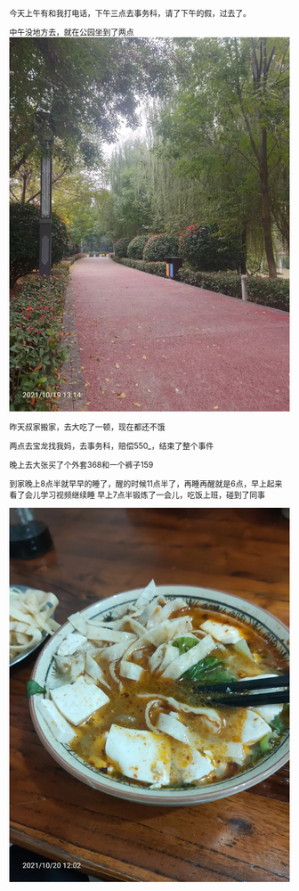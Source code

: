 今天上午有和我打电话，下午三点去事务科，请了下午的假，过去了。

中午没地方去，就在公园坐到了两点![](../../img/6904315-0766c08319121610.jpg)

昨天叔家搬家，去大吃了一顿，现在都还不饿

两点去宝龙找我妈，去事务科，赔偿550_，结束了整个事件

晚上去大张买了个外套368和一个裤子159

到家晚上8点半就早早的睡了，醒的时候11点半了，再睡再醒就是6点，早上起来看了会儿学习视频继续睡
早上7点半锻炼了一会儿，吃饭上班，碰到了同事

![](../../img/6904315-c3687562c9183676.jpg)
